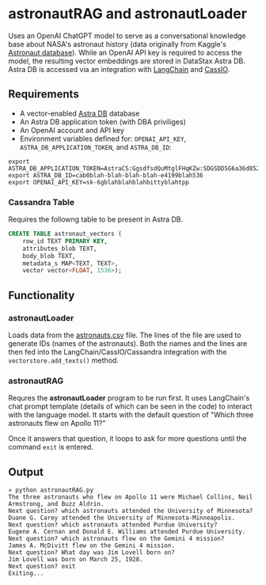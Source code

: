 # astronautRAG and astronautLoader
Uses an OpenAI ChatGPT model to serve as a conversational knowledge base about NASA's astronaut history (data originally from Kaggle's [Astronaut database](https://www.kaggle.com/datasets/jessemostipak/astronaut-database?select=astronauts.csv)). While an OpenAI API key is required to access the model, the resulting vector embeddings are stored in DataStax Astra DB. Astra DB is accessed via an integration with [LangChain](https://python.langchain.com/docs/get_started/introduction) and [CassIO](https://cassio.org/).

## Requirements
 - A vector-enabled [Astra DB](https://astra.datastax.com) database
 - An Astra DB application token (with DBA priviliges)
 - An OpenAI account and API key
 - Environment variables defined for: `OPENAI_API_KEY`, `ASTRA_DB_APPLICATION_TOKEN`, and `ASTRA_DB_ID`:

```
export ASTRA_DB_APPLICATION_TOKEN=AstraCS:GgsdfsdQuMtglFHqKZw:SDGSDDSG6a36d8526BLAHBLAHBLAHc18d40
export ASTRA_DB_ID=cab0blah-blah-blah-blah-e4199blah536
export OPENAI_API_KEY=sk-6gblahblahblahbittyblahtpp
```

### Cassandra Table
Requires the followng table to be present in Astra DB.

```sql
CREATE TABLE astronaut_vectors (
    row_id TEXT PRIMARY KEY,
    attributes_blob TEXT,
    body_blob TEXT,
    metadata_s MAP<TEXT, TEXT>,
    vector vector<FLOAT, 1536>);
```

## Functionality

### astronautLoader
Loads data from the [astronauts.csv](astronauts.csv) file. The lines of the file are used to generate IDs (names of the astronauts). Both the names and the lines are then fed into the LangChain/CassIO/Cassandra integration with the `vectorstore.add_texts()` method.

### astronautRAG
Requres the **astronautLoader** program to be run first. It uses LangChain's chat prompt template (details of which can be seen in the code) to interact with the language model. It starts with the default question of "Which three astronauts flew on Apollo 11?"

Once it answers that question, it loops to ask for more questions until the command `exit` is entered.

## Output
```
» python astronautRAG.py
The three astronauts who flew on Apollo 11 were Michael Collins, Neil Armstrong, and Buzz Aldrin.
Next question? which astronauts attended the University of Minnesota?
Duane G. Carey attended the University of Minnesota-Minneapolis.
Next question? which astronauts attended Purdue University?
Eugene A. Cernan and Donald E. Williams attended Purdue University.
Next question? which astronauts flew on the Gemini 4 mission?
James A. McDivitt flew on the Gemini 4 mission.
Next question? What day was Jim Lovell born on?
Jim Lovell was born on March 25, 1928.
Next question? exit
Exiting...
```